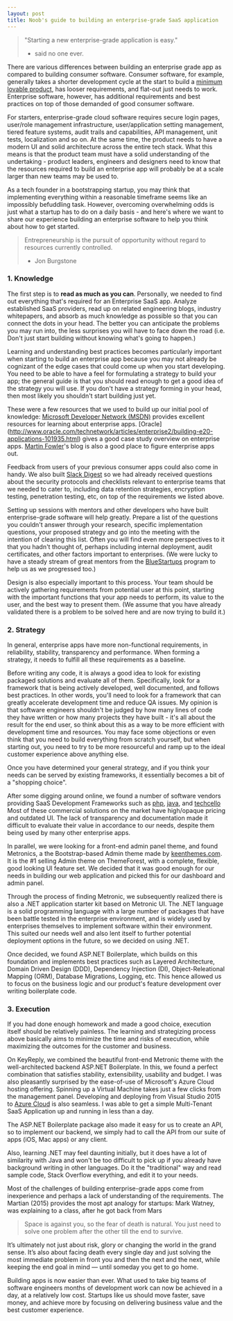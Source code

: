 ```yaml
---
layout: post
title: Noob's guide to building an enterprise-grade SaaS application
---
```


> "Starting a new enterprise-grade application is easy."
> - said no one ever.

There are various differences between building an enterprise grade app as compared to building consumer software. Consumer software, for example, generally takes a shorter development cycle at the start to build a [minimum lovable product](https://medium.com/the-happy-startup-school/beyond-mvp-10-steps-to-make-your-product-minimum-loveable-51800164ae0c#.54ggarj2d), has looser requirements, and flat-out just needs to work. Enterprise software, however, has additional requirements and best practices on top of those demanded of good consumer software.

For starters, enterprise-grade cloud software requires secure login pages, user/role management infrastructure, user/application setting management, tiered feature systems, audit trails and capabilities, API management, unit tests, localization and so on. At the same time, the product needs to have a modern UI and solid architecture across the entire tech stack. What this means is that the product team must have a solid understanding of the undertaking - product leaders, engineers and designers need to know that the resources required to build an enterprise app will probably be at a scale larger than new teams may be used to.

As a tech founder in a bootstrapping startup, you may think that implementing everything within a reasonable timeframe seems like an impossibly befuddling task. However, overcoming overwhelming odds is just what a startup has to do on a daily basis - and here's where we want to share our experience building an enterprise software to help you think about how to get started.

> Entrepreneurship is the pursuit of opportunity without regard to resources currently controlled.
> - Jon Burgstone

### 1. Knowledge
The first step is to **read as much as you can**. Personally, we needed to find out everything that's required for an Enterprise SaaS app. Analyze established SaaS providers, read up on related engineering blogs, industry whitepapers, and absorb as much knowledge as possible so that you can connect the dots in your head. The better you can anticipate the problems you may run into, the less surprises you will have to face down the road (i.e. Don't just start building without knowing what's going to happen.) 

Learning and understanding best practices becomes particularly important when starting to build an enterprise app because you may not already be cognizant of the edge cases that could come up when you start developing. You need to be able to have a feel for formulating a strategy to build your app; the general guide is that you should read enough to get a good idea of the strategy you will use. If you don't have a strategy forming in your head, then most likely you shouldn't start building just yet.

These were a few resources that we used to build up our initial pool of knowledge:
[Microsoft Developer Network (MSDN)](https://msdn.microsoft.com/en-us/library/aa267045.aspx) provides excellent resources for learning about enterprise apps. 
[Oracle] (http://www.oracle.com/technetwork/articles/enterprise2/building-e20-applications-101935.html) gives a good case study overview on enterprise apps.
[Martin Fowler](http://martinfowler.com/books/eaa.html)'s blog is also a good place to figure enterprise apps out.

Feedback from users of your previous consumer apps could also come in handy. We also built [Slack Digest](https://slackdigest.com) so we had already received questions about the security protocols and checklists relevant to enterprise teams that we needed to cater to, including data retention strategies, encryption testing, penetration testing, etc, on top of the requirements we listed above.

Setting up sessions with mentors and other developers who have built enterprise-grade software will help greatly. Prepare a list of the questions you couldn't answer through your research, specific implementation questions, your proposed strategy and go into the meeting with the intention of clearing this list. Often you will find even more perspectives to it that you hadn't thought of, perhaps including internal deployment, audit certificates, and other factors important to enterprises. (We were lucky to have a steady stream of great mentors from the [BlueStartups](http://bluestartups.com/) program to help us as we progressed too.)

Design is also especially important to this process. Your team should be actively gathering requirements from potential user at this point, starting with the important functions that your app needs to perform, its value to the user, and the best way to present them. (We assume that you have already validated there is a problem to be solved here and are now trying to build it.)

### 2. Strategy
In general, enterprise apps have more non-functional requirements, in reliability, stability, transparency and performance. When forming a strategy, it needs to fulfill all these requirements as a baseline.

Before writing any code, it is always a good idea to look for existing packaged solutions and evaluate all of them. Specifically, look for a framework that is being actively developed, well documented, and follows best practices. In other words, you'll need to look for a framework that can greatly accelerate development time and reduce QA issues. My opinion is that software engineers shouldn't be judged by how many lines of code they have written or how many projects they have built - it's all about the result for the end user, so think about this as a way to be more efficient with development time and resources. You may face some objections or even think that you need to build everything from scratch yourself, but when starting out, you need to try to be more resourceful and ramp up to the ideal customer experience above anything else.

Once you have determined your general strategy, and if you think your needs can be served by existing frameworks, it essentially becomes a bit of a "shopping choice".

After some digging around online, we found a number of software vendors providing SaaS Development Frameworks such as [php](http://www.innomatic.io/), [java](http://www.athenasource.org/java/), and [techcello](http://www.techcello.com/product/overview) Most of these commercial solutions on the market have high/opaque pricing and outdated UI. The lack of transparency and documentation made it difficult to evaluate their value in accordance to our needs, despite them being used by many other enterprise apps. 

In parallel, we were looking for a front-end admin panel theme, and found Metronics, a the Bootstrap-based Admin theme made by [keenthemes.com](http://www.keenthemes.com). It is the #1 selling Admin theme on ThemeForest, with a complete, flexible, good looking UI feature set. We decided that it was good enough for our needs in building our web application and picked this for our dashboard and admin panel.

Through the process of finding Metronic, we subsequently realized there is also a .NET application starter kit based on Metronic UI. The .NET language is a solid programming language with a large number of packages that have been battle tested in the enterprise environment, and is widely used by enterprises themselves to implement software within their environment. This suited our needs well and also lent itself to further potential deployment options in the future, so we decided on using .NET.

Once decided, we found ASP.NET Boilerplate, which builds on this foundation and implements best practices such as Layered Architecture, Domain Driven Design (DDD), Dependency Injection (DI), Object-Releational Mapping (ORM), Database Migrations, Logging, etc. This hence allowed us to focus on the business logic and our product's feature development over writing boilerplate code.

### 3. Execution
If you had done enough homework and made a good choice, execution itself should be relatively painless. The learning and strategizing process above basically aims to minimize the time and risks of execution, while maximizing the outcomes for the customer and business.

On KeyReply, we combined the beautiful front-end Metronic theme with the well-architected backend ASP.NET Boilerplate. In this, we found a perfect combination that satisfies stability, extensibility, usability and budget. I was also pleasantly surprised by the ease-of-use of Microsoft's Azure Cloud hosting offering. Spinning up a Virtual Machine takes just a few clicks from the management panel. Developing and deploying from Visual Studio 2015 to [Azure Cloud](http://azure.microsoft.com) is also seamless. I was able to get a simple Multi-Tenant SaaS Application up and running in less than a day.

The ASP.NET Boilerplate package also made it easy for us to create an API, so to implement our backend, we simply had to call the API from our suite of apps (iOS, Mac apps) or any client.

Also, learning .NET may feel daunting initially, but it does have a lot of similarity with Java and won't be too difficult to pick up if you already have background writing in other languages. Do it the "traditional" way and read sample code, Stack Overflow everything, and edit it to your needs.

Most of the challenges of building enterprise-grade apps come from inexperience and perhaps a lack of understanding of the requirements. The Martian (2015) provides the most apt analogy for startups: Mark Watney, was explaining to a class, after he got back from Mars
> Space is against you, so the fear of death is natural. You just need to solve one problem after the other till the end to survive.

It’s ultimately not just about risk, glory or changing the world in the grand sense. It’s also about facing death every single day and just solving the most immediate problem in front you and then the next and the next, while keeping the end goal in mind — until someday you get to go home.

Building apps is now easier than ever. What used to take big teams of software engineers months of development work can now be achieved in a day, at a relatively low cost. Startups like us should move faster, save money, and achieve more by focusing on delivering business value and the best customer experience.